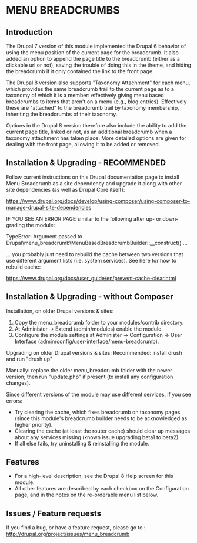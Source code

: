 # MENU BREADCRUMBS

## Introduction

The Drupal 7 version of this module implemented the Drupal 6 behavior of
using the menu position of the current page for the breadcrumb.  It also
added an option to append the page title to the breadcrumb (either as
a clickable url or not), saving the trouble of doing this in the theme,
and hiding the breadcrumb if it only contained the link to the front page.

The Drupal 8 version also supports "Taxonomy Attachment" for each
menu, which provides the same breadcrumb trail to the current
page as to a taxonomy of which it is a member: effectively giving
menu based breadcrumbs to items that aren't on a menu (e.g., blog
entries). Effectively these are "attached" to the breadcrumb trail by
taxonomy membership, inheriting the breadcrumbs of their taxonomy.

Options in the Drupal 8 version therefore also include the ability to
add the current page title, linked or not, as an additional breadcrumb
when a taxonomy attachment has taken place.  More detailed options are
given for dealing with the front page, allowing it to be added or removed.

## Installation & Upgrading - RECOMMENDED

Follow current instructions on this Drupal documentation page
to install Menu Breadcrumb as a site dependency and upgrade it
along with other site dependencies (as well as Drupal Core itself):

<https://www.drupal.org/docs/develop/using-composer/using-composer-to-manage-drupal-site-dependencies>

IF YOU SEE AN ERROR PAGE similar to the following after up- or 
down-grading the module:

TypeError: Argument <X> passed to 
Drupal\menu_breadcrumb\MenuBasedBreadcrumbBuilder::__construct() ...

... you probably just need to rebuild the cache between two versions that use 
different argument lists (i.e. system services). See here for how to rebuild 
cache:

<https://www.drupal.org/docs/user_guide/en/prevent-cache-clear.html>

## Installation & Upgrading - without Composer

Installation, on older Drupal versions & sites:
1. Copy the menu_breadcrumb folder to your modules/contrib directory.
2. At Administer -> Extend (admin/modules) enable the module.
3. Configure the module settings at Administer -> Configuration ->
     User Interface (admin/config/user-interface/menu-breadcrumb).

Upgrading on older Drupal versions & sites:
Recommended: install drush and run "drush up"

Manually: replace the older menu_breadcrumb folder with the newer version;
then run "update.php" if present (to install any configuration changes).

Since different versions of the module may use different services, if you see
errors:

- Try clearing the cache, which fixes breadcrumb on taxonomy pages (since this
  module's breadcrumb builder needs to be acknowledged as higher priority).
- Clearing the cache (at least the router cache) should clear up messages about
  any services missing (known issue upgrading beta1 to beta2).
- If all else fails, try uninstalling & reinstalling the module.


## Features

- For a high-level description, see the Drupal 8 Help screen for this module.
- All other features are described by each checkbox on the Configuration page,
  and in the notes on the re-orderable menu list below.

## Issues / Feature requests

If you find a bug, or have a feature request, please go to :
<http://drupal.org/project/issues/menu_breadcrumb>
